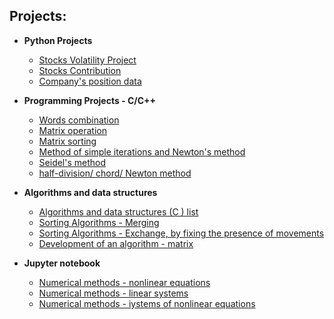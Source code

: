 <h2>Projects:</h2>

- <b>Python Projects</b>
  - [Stocks Volatility Project](https://github.com/simkka/pyhton-volatility-project/blob/main/README.md) 
  - [Stocks Contribution](https://github.com/simkka/python-contribution-project)
  - [Company's position data](https://github.com/simkka/python-company-position-data/blob/main/README.md) 
 
- <b>Programming Projects - C/C++</b>
  - [Words combination](https://github.com/simkka/Words-combination-)
  - [Matrix operation](https://github.com/simkka/Matrix-operation/blob/main/README.md)
  - [Matrix sorting](https://github.com/simkka/matrix-sorting)
  - [Method of simple iterations and Newton's method](https://github.com/simkka/method-of-simple-iterations)
  - [Seidel's method](https://github.com/simkka/Seidel-s-method)
  - [half-division/ chord/ Newton method](https://github.com/simkka/half-division-chord-Newton)
  
- <b>Algorithms and data structures</b>
  - [Algorithms and data structures (C ) list](https://github.com/simkka/Algorithms-and-data-structures---list-type/blob/main/README.md)
  - [Sorting Algorithms - Merging](https://github.com/simkka/sorting-algorithm-merging)
  - [Sorting Algorithms - Exchange, by fixing the presence of movements](https://github.com/simkka/sorting-algorithm-1/blob/main/README.md)
  - [Development of an algorithm - matrix](https://github.com/simkka/-algorithm---matrix/blob/main/README.md)

- <b>Jupyter notebook</b>
  - [Numerical methods - nonlinear equations](https://github.com/simkka/Numerical-methods-nonlinear-equations)
  - [Numerical methods - linear systems](https://github.com/simkka/Numerical-methods-linear-systems)
  - [Numerical methods - іystems of nonlinear equations](https://github.com/simkka/Systems-of-nonlinear-equations)
